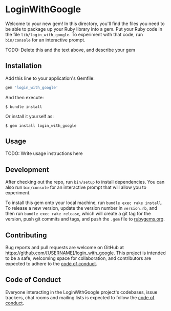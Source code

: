 # LoginWithGoogle

Welcome to your new gem! In this directory, you'll find the files you need to be able to package up your Ruby library into a gem. Put your Ruby code in the file `lib/login_with_google`. To experiment with that code, run `bin/console` for an interactive prompt.

TODO: Delete this and the text above, and describe your gem

## Installation

Add this line to your application's Gemfile:

```ruby
gem 'login_with_google'
```

And then execute:

    $ bundle install

Or install it yourself as:

    $ gem install login_with_google

## Usage

TODO: Write usage instructions here

## Development

After checking out the repo, run `bin/setup` to install dependencies. You can also run `bin/console` for an interactive prompt that will allow you to experiment.

To install this gem onto your local machine, run `bundle exec rake install`. To release a new version, update the version number in `version.rb`, and then run `bundle exec rake release`, which will create a git tag for the version, push git commits and tags, and push the `.gem` file to [rubygems.org](https://rubygems.org).

## Contributing

Bug reports and pull requests are welcome on GitHub at https://github.com/[USERNAME]/login_with_google. This project is intended to be a safe, welcoming space for collaboration, and contributors are expected to adhere to the [code of conduct](https://github.com/[USERNAME]/login_with_google/blob/master/CODE_OF_CONDUCT.md).


## Code of Conduct

Everyone interacting in the LoginWithGoogle project's codebases, issue trackers, chat rooms and mailing lists is expected to follow the [code of conduct](https://github.com/[USERNAME]/login_with_google/blob/master/CODE_OF_CONDUCT.md).
